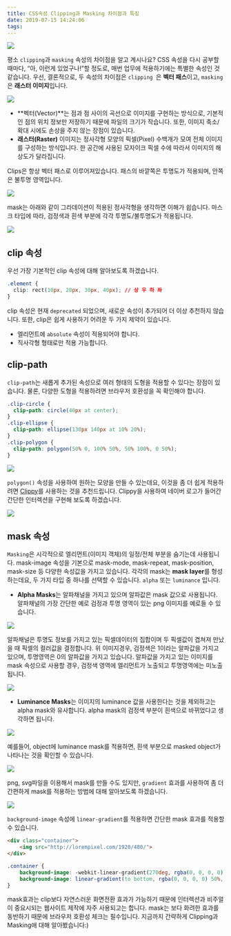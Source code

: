 ```yaml
---
title: CSS속성 Clipping과 Masking 차이점과 특징
date: 2019-07-15 14:24:06
tags:
---
```


![](/image/css-clip-mask/0.png)

평소 `clipping`과 `masking` 속성의 차이점을 알고 계시나요? CSS 속성을 다시 공부할 때마다, “아, 이런게 있었구나!”할 정도로, 매번 업무에 적용하기에는 특별한 속성인 것 같습니다. 우선, 결론적으로, 두 속성의 차이점은 `clipping `은 **벡터 패스**이고, `masking`은 **래스터 이미지**입니다.

![](/image/css-clip-mask/1.png)

- **벡터(Vector)**는 점과 점 사이의 곡선으로 이미지를 구현하는 방식으로, 기본적인 점의 위치 정보만 저장하기 때문에 파일의 크기가 작습니다. 또한, 이미지 축소/확대 시에도 손상을 주지 않는 장점이 있습니다.
- **래스터(Raster)** 이미지는 정사각형 모양의 픽셀(Pixel) 수백개가 모여 전체 이미지를 구성하는 방식입니다. 한 공간에 사용된 모자이크 픽셀 수에 따라서 이미지의 해상도가 달라집니다.

Clips은 항상 벡터 패스로 이루어져있습니다. 패스의 바깥쪽은 투명도가 적용되며, 안쪽은 불투명 영역입니다.

![](/image/css-clip-mask/2-1.png)

mask는 아래와 같이 그라데이션이 적용된 정사각형을 생각하면 이해가 쉽습니다. 마스크 타입에 따라, 검정색과 흰색 부분에 각각 투명도/불투명도가 적용됩니다.

![](/image/css-clip-mask/2-2.png)

## clip 속성

우선 가장 기본적인 clip 속성에 대해 알아보도록 하겠습니다.

```css
.element {
  clip: rect(10px, 20px, 30px, 40px); // 상 우 하 좌
}
```

clip 속성은 현재 `deprecated` 되었으며, 새로운 속성이 추가되어 더 이상 추천하지 않습니다. 또한, clip은 쉽게 사용하기 어려운 두 가지 제약이 있습니다.

- 엘리먼트에 `absolute` 속성이 적용되어야 합니다.
- 직사각형 형태로만 적용 가능합니다.

## clip-path

`clip-path`는 새롭게 추가된 속성으로 여러 형태의 도형을 적용할 수 있다는 장점이 있습니다. 물론, 다양한 도형을 적용하려면 브라우저 호환성을 꼭 확인해야 합니다.

```css
.clip-circle {
  clip-path: circle(40px at center);
}
.clip-ellipse {
  clip-path: ellipse(130px 140px at 10% 20%);
}
.clip-polygon {
  clip-path: polygon(50% 0, 100% 50%, 50% 100%, 0 50%);
}
```

![](/image/css-clip-mask/3.png)

`polygon()` 속성을 사용하여 원하는 모양을 만들 수 있는데요, 이것을 좀 더 쉽게 적용하려면 [Clippy](https://bennettfeely.com/clippy/)를 사용하는 것을 추천드립니다. Clippy을 사용하여 네이버 로고가 들어간 간단한 인터렉션을 구현해 보도록 하겠습니다.

![](/image/css-clip-mask/4.gif)

## mask 속성
`Masking`은 시각적으로 엘리먼트(이미지 객체)의 일정/전체 부분을 숨기는데 사용됩니다. mask-image 속성을 기본으로 mask-mode, mask-repeat, mask-position, mask-size 등 다양한 속성값을 가지고 있습니다. 각각의 mask는 **mask layer**를 형성하는데요, 두 가지 타입 중 하나를 선택할 수 있습니다. `alpha` 또는 `luminance` 입니다.

- **Alpha Masks**는 알파채널을 가지고 있으며 알파값은 mask 값으로 사용됩니다. 알파채널의 가장 간단한 예로 검정과 투명 영역이 있는 png 이미지를 예로들 수 있습니다.

![](/image/css-clip-mask/5.png)

알파채널은 투명도 정보를 가지고 있는 픽셀데이터의 집합이며 두 픽셀값이 겹쳐져 만났을 때 픽셀의 컬러값을 결정합니다. 위 이미지경우, 검정색은 1이라는 알파값을 가지고 있으며, 투명영역은 0의 알파값을 가지고 있습니다. 알파값을 가지고 있는 이미지를 mask 속성으로 사용할 경우, 검정색 영역에 엘리먼트가 노출되고 투명영역에는 미노출 됩니다.

![](/image/css-clip-mask/6.png)

- **Luminance Masks**는 이미지의 luminance 값을 사용한다는 것을 제외하고는 alpha mask와 유사합니다. alpha mask의 검정색 부분이 흰색으로 바뀌었다고 생각하면 됩니다.

![](/image/css-clip-mask/7.png)

예를들어, object에 luminance mask를 적용하면, 흰색 부분으로 masked object가 나타나는 것을 확인할 수 있습니다.

![](/image/css-clip-mask/8.png)

png, svg파일을 이용해서 mask를 만들 수도 있지만, `gradient` 효과를 사용하여 좀 더 간편하게 mask를 적용하는 방법에 대해 알아보도록 하겠습니다.

![](/image/css-clip-mask/9.png)

`background-image` 속성에 `linear-gradient`를 적용하면 간단한 mask 효과를 적용할 수 있습니다.

```html
<div class="container">
	<img src="http://lorempixel.com/1920/480/">
</div>
```

```css
.container {
	background-image: -webkit-linear-gradient(270deg, rgba(0, 0, 0, 0) 50%, rgba(0, 0, 0, 1) 95% );
	background-image: linear-gradient(to bottom, rgba(0, 0, 0, 0) 50%, rgba(0, 0, 0, 1) 95% );
}
```

mask효과는 clip보다 자연스러운 화면전환 효과가 가능하기 때문에 인터렉션과 비주얼이 중요시되는 웹사이트 제작에 자주 사용되고는 합니다. mask는 보다 화려한 효과를 동반하기 때문에 브라우저 호환성 체크는 필수입니다. 지금까지 간략하게 Clipping과 Masking애 대해 알아봤습니다:)


